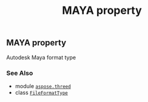 ﻿---
title: MAYA property
second_title: Aspose.3D for Python via .NET API References
description: 
type: docs
weight: 140
url: /python-net/aspose.threed/fileformattype/maya/
is_root: false
---

## MAYA property


Autodesk Maya format type

### See Also
* module [`aspose.threed`](../../)
* class [`FileFormatType`](/3d/python-net/aspose.threed/fileformattype)
